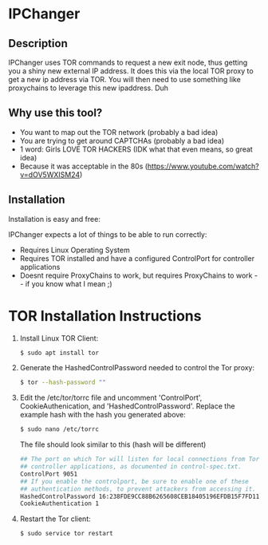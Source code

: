 # IPChanger

## Description
IPChanger uses TOR commands to request a new exit node, thus getting you a shiny new external IP address.  It does this via 
the local TOR proxy to get a new ip address via TOR. You will then need to use something like proxychains to leverage this 
new ipaddress. Duh

## Why use this tool?
* You want to map out the TOR network (probably a bad idea)
* You are trying to get around CAPTCHAs (probably a bad idea)
* 1 word: Girls LOVE TOR HACKERS (IDK what that even means, so great idea)
* Because it was acceptable in the 80s (https://www.youtube.com/watch?v=dOV5WXISM24)

## Installation
Installation is easy and free:

IPChanger expects a lot of things to be able to run correctly:
* Requires Linux Operating System
* Requires TOR installed and have a configured ControlPort for controller applications
* Doesnt require ProxyChains to work, but requires ProxyChains to work -- if you know what I mean ;)


# TOR Installation Instructions 
1. Install Linux TOR Client:

    ```sh
    $ sudo apt install tor 
    ```

2. Generate the HashedControlPassword needed to control the Tor proxy:

    ```sh
    $ tor --hash-password ""
    ```

3. Edit the /etc/tor/torrc file and uncomment 'ControlPort', CookieAuthenication, and 'HashedControlPassword'. Replace the example hash with the hash you generated above:

    ```sh
    $ sudo nano /etc/torrc
    ```
   The file should look similar to this (hash will be different)
    ```sh
    ## The port on which Tor will listen for local connections from Tor
    ## controller applications, as documented in control-spec.txt.
    ControlPort 9051
    ## If you enable the controlport, be sure to enable one of these
    ## authentication methods, to prevent attackers from accessing it.
    HashedControlPassword 16:238FDE9CC88B6265608CEB18405196EFDB15F7FD1100D0663B0498D223
    CookieAuthentication 1
    ```

4. Restart the Tor client:

    ```sh
    $ sudo service tor restart
    ```

